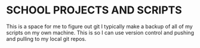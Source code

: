 # SCHOOL PROJECTS AND SCRIPTS

This is a space for me to figure out git
I typically make a backup of all of my scripts on my own machine.
This is so I can use version control and pushing and pulling to my local git repos.
